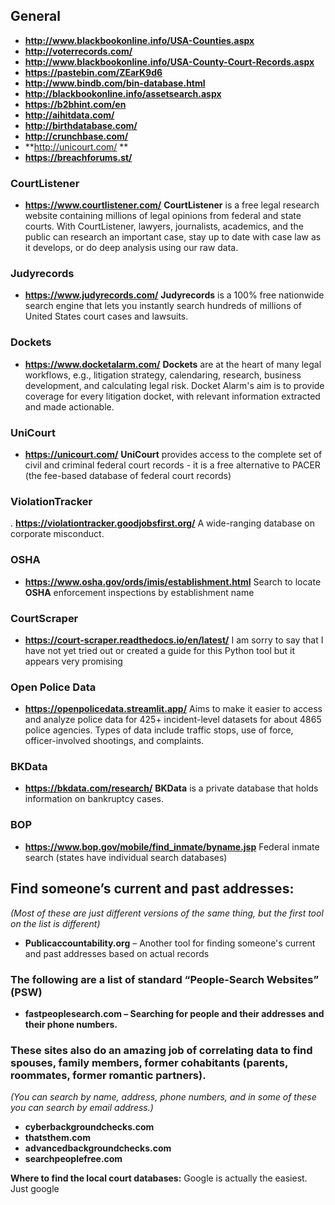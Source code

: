 ## **General**

- **http://www.blackbookonline.info/USA-Counties.aspx**
- **http://voterrecords.com/**
- **http://www.blackbookonline.info/USA-County-Court-Records.aspx**
- **https://pastebin.com/ZEarK9d6**
- **http://www.bindb.com/bin-database.html**
- **http://blackbookonline.info/assetsearch.aspx**
- **https://b2bhint.com/en**
- **http://aihitdata.com/**
- **http://birthdatabase.com/**
- **http://crunchbase.com/**
- **http://unicourt.com/ **
- **https://breachforums.st/**


### **CourtListener** 
- **https://www.courtlistener.com/**
**CourtListener** is a free legal research website containing millions of legal opinions from federal and state courts. With CourtListener, lawyers, journalists, academics, and the public can research an important case, stay up to date with case law as it develops, or do deep analysis using our raw data.

### **Judyrecords**
- **https://www.judyrecords.com/**
**Judyrecords** is a 100% free nationwide search engine that lets you instantly search hundreds of millions of United States court cases and lawsuits.

### **Dockets**
- **https://www.docketalarm.com/**
**Dockets** are at the heart of many legal workflows, e.g., litigation strategy, calendaring, research, business development, and calculating legal risk. Docket Alarm's aim is to provide coverage for every litigation docket, with relevant information extracted and made actionable.

### **UniCourt**
- **https://unicourt.com/**
**UniCourt** provides access to the complete set of civil and criminal federal court records - it is a free alternative to PACER (the fee-based database of federal court records)

### **ViolationTracker**
. **https://violationtracker.goodjobsfirst.org/**
A wide-ranging database on corporate misconduct.

### **OSHA**
- **https://www.osha.gov/ords/imis/establishment.html**
Search to locate **OSHA** enforcement inspections by establishment name

### **CourtScraper**
- **https://court-scraper.readthedocs.io/en/latest/**
I am sorry to say that I have not yet tried out or created a guide for this Python tool but it appears very promising

### **Open Police Data**
- **https://openpolicedata.streamlit.app/**
Aims to make it easier to access and analyze police data for 425+ incident-level datasets for about 4865 police agencies. Types of data include traffic stops, use of force, officer-involved shootings, and complaints.

### **BKData**
- **https://bkdata.com/research/**
**BKData** is a private database that holds information on bankruptcy cases.

### **BOP**
- **https://www.bop.gov/mobile/find_inmate/byname.jsp**
Federal inmate search (states have individual search databases)

## **Find someone’s current and past addresses:**

*(Most of these are just different versions of the same thing, but the first tool on the list is different)*

- **Publicaccountability.org** – Another tool for finding someone's current and past addresses based on actual records

### **The following are a list of standard “People-Search Websites” (PSW)**

- **fastpeoplesearch.com – Searching for people and their addresses and their phone numbers.**

### **These sites also do an amazing job of correlating data to find spouses, family members, former cohabitants (parents, roommates, former romantic partners).**

*(You can search by name, address, phone numbers, and in some of these you can search by email address.)*

- **cyberbackgroundchecks.com**
- **thatsthem.com**
- **advancedbackgroundchecks.com**
- **searchpeoplefree.com**

**Where to find the local court databases:**
Google is actually the easiest. Just google
